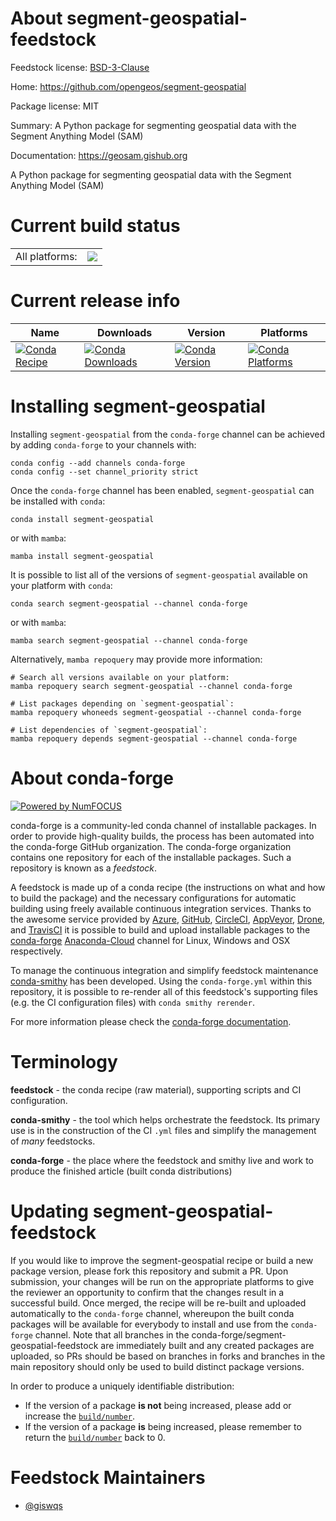 About segment-geospatial-feedstock
==================================

Feedstock license: [BSD-3-Clause](https://github.com/conda-forge/segment-geospatial-feedstock/blob/main/LICENSE.txt)

Home: https://github.com/opengeos/segment-geospatial

Package license: MIT

Summary: A Python package for segmenting geospatial data with the Segment Anything Model (SAM)

Documentation: https://geosam.gishub.org

A Python package for segmenting geospatial data with the Segment Anything Model (SAM)

Current build status
====================


<table><tr><td>All platforms:</td>
    <td>
      <a href="https://dev.azure.com/conda-forge/feedstock-builds/_build/latest?definitionId=19269&branchName=main">
        <img src="https://dev.azure.com/conda-forge/feedstock-builds/_apis/build/status/segment-geospatial-feedstock?branchName=main">
      </a>
    </td>
  </tr>
</table>

Current release info
====================

| Name | Downloads | Version | Platforms |
| --- | --- | --- | --- |
| [![Conda Recipe](https://img.shields.io/badge/recipe-segment--geospatial-green.svg)](https://anaconda.org/conda-forge/segment-geospatial) | [![Conda Downloads](https://img.shields.io/conda/dn/conda-forge/segment-geospatial.svg)](https://anaconda.org/conda-forge/segment-geospatial) | [![Conda Version](https://img.shields.io/conda/vn/conda-forge/segment-geospatial.svg)](https://anaconda.org/conda-forge/segment-geospatial) | [![Conda Platforms](https://img.shields.io/conda/pn/conda-forge/segment-geospatial.svg)](https://anaconda.org/conda-forge/segment-geospatial) |

Installing segment-geospatial
=============================

Installing `segment-geospatial` from the `conda-forge` channel can be achieved by adding `conda-forge` to your channels with:

```
conda config --add channels conda-forge
conda config --set channel_priority strict
```

Once the `conda-forge` channel has been enabled, `segment-geospatial` can be installed with `conda`:

```
conda install segment-geospatial
```

or with `mamba`:

```
mamba install segment-geospatial
```

It is possible to list all of the versions of `segment-geospatial` available on your platform with `conda`:

```
conda search segment-geospatial --channel conda-forge
```

or with `mamba`:

```
mamba search segment-geospatial --channel conda-forge
```

Alternatively, `mamba repoquery` may provide more information:

```
# Search all versions available on your platform:
mamba repoquery search segment-geospatial --channel conda-forge

# List packages depending on `segment-geospatial`:
mamba repoquery whoneeds segment-geospatial --channel conda-forge

# List dependencies of `segment-geospatial`:
mamba repoquery depends segment-geospatial --channel conda-forge
```


About conda-forge
=================

[![Powered by
NumFOCUS](https://img.shields.io/badge/powered%20by-NumFOCUS-orange.svg?style=flat&colorA=E1523D&colorB=007D8A)](https://numfocus.org)

conda-forge is a community-led conda channel of installable packages.
In order to provide high-quality builds, the process has been automated into the
conda-forge GitHub organization. The conda-forge organization contains one repository
for each of the installable packages. Such a repository is known as a *feedstock*.

A feedstock is made up of a conda recipe (the instructions on what and how to build
the package) and the necessary configurations for automatic building using freely
available continuous integration services. Thanks to the awesome service provided by
[Azure](https://azure.microsoft.com/en-us/services/devops/), [GitHub](https://github.com/),
[CircleCI](https://circleci.com/), [AppVeyor](https://www.appveyor.com/),
[Drone](https://cloud.drone.io/welcome), and [TravisCI](https://travis-ci.com/)
it is possible to build and upload installable packages to the
[conda-forge](https://anaconda.org/conda-forge) [Anaconda-Cloud](https://anaconda.org/)
channel for Linux, Windows and OSX respectively.

To manage the continuous integration and simplify feedstock maintenance
[conda-smithy](https://github.com/conda-forge/conda-smithy) has been developed.
Using the ``conda-forge.yml`` within this repository, it is possible to re-render all of
this feedstock's supporting files (e.g. the CI configuration files) with ``conda smithy rerender``.

For more information please check the [conda-forge documentation](https://conda-forge.org/docs/).

Terminology
===========

**feedstock** - the conda recipe (raw material), supporting scripts and CI configuration.

**conda-smithy** - the tool which helps orchestrate the feedstock.
                   Its primary use is in the construction of the CI ``.yml`` files
                   and simplify the management of *many* feedstocks.

**conda-forge** - the place where the feedstock and smithy live and work to
                  produce the finished article (built conda distributions)


Updating segment-geospatial-feedstock
=====================================

If you would like to improve the segment-geospatial recipe or build a new
package version, please fork this repository and submit a PR. Upon submission,
your changes will be run on the appropriate platforms to give the reviewer an
opportunity to confirm that the changes result in a successful build. Once
merged, the recipe will be re-built and uploaded automatically to the
`conda-forge` channel, whereupon the built conda packages will be available for
everybody to install and use from the `conda-forge` channel.
Note that all branches in the conda-forge/segment-geospatial-feedstock are
immediately built and any created packages are uploaded, so PRs should be based
on branches in forks and branches in the main repository should only be used to
build distinct package versions.

In order to produce a uniquely identifiable distribution:
 * If the version of a package **is not** being increased, please add or increase
   the [``build/number``](https://docs.conda.io/projects/conda-build/en/latest/resources/define-metadata.html#build-number-and-string).
 * If the version of a package **is** being increased, please remember to return
   the [``build/number``](https://docs.conda.io/projects/conda-build/en/latest/resources/define-metadata.html#build-number-and-string)
   back to 0.

Feedstock Maintainers
=====================

* [@giswqs](https://github.com/giswqs/)

